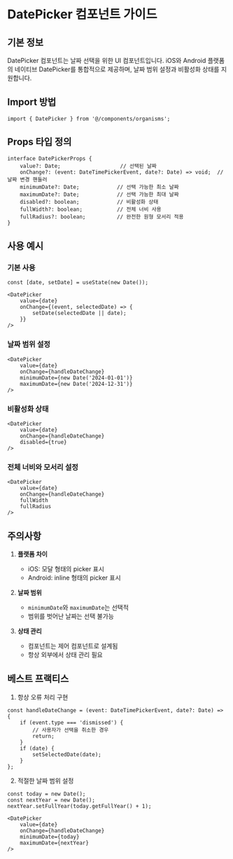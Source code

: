 
# DatePicker 컴포넌트 가이드

## 기본 정보

DatePicker 컴포넌트는 날짜 선택을 위한 UI 컴포넌트입니다. iOS와 Android 플랫폼의 네이티브 DatePicker를 통합적으로 제공하며, 날짜 범위 설정과 비활성화 상태를 지원합니다.

## Import 방법

```tsx
import { DatePicker } from '@/components/organisms';
```

## Props 타입 정의

```tsx
interface DatePickerProps {
    value?: Date;                   // 선택된 날짜
    onChange?: (event: DateTimePickerEvent, date?: Date) => void;  // 날짜 변경 핸들러
    minimumDate?: Date;            // 선택 가능한 최소 날짜
    maximumDate?: Date;            // 선택 가능한 최대 날짜
    disabled?: boolean;            // 비활성화 상태
    fullWidth?: boolean;           // 전체 너비 사용
    fullRadius?: boolean;          // 완전한 원형 모서리 적용
}
```

## 사용 예시

### 기본 사용
```tsx
const [date, setDate] = useState(new Date());

<DatePicker
    value={date}
    onChange={(event, selectedDate) => {
        setDate(selectedDate || date);
    }}
/>
```

### 날짜 범위 설정
```tsx
<DatePicker
    value={date}
    onChange={handleDateChange}
    minimumDate={new Date('2024-01-01')}
    maximumDate={new Date('2024-12-31')}
/>
```

### 비활성화 상태
```tsx
<DatePicker
    value={date}
    onChange={handleDateChange}
    disabled={true}
/>
```

### 전체 너비와 모서리 설정
```tsx
<DatePicker
    value={date}
    onChange={handleDateChange}
    fullWidth
    fullRadius
/>
```

## 주의사항

1. **플랫폼 차이**
   - iOS: 모달 형태의 picker 표시
   - Android: inline 형태의 picker 표시

2. **날짜 범위**
   - `minimumDate`와 `maximumDate`는 선택적
   - 범위를 벗어난 날짜는 선택 불가능

3. **상태 관리**
   - 컴포넌트는 제어 컴포넌트로 설계됨
   - 항상 외부에서 상태 관리 필요

## 베스트 프랙티스

1. 항상 오류 처리 구현
```tsx
const handleDateChange = (event: DateTimePickerEvent, date?: Date) => {
    if (event.type === 'dismissed') {
        // 사용자가 선택을 취소한 경우
        return;
    }
    if (date) {
        setSelectedDate(date);
    }
};
```

2. 적절한 날짜 범위 설정
```tsx
const today = new Date();
const nextYear = new Date();
nextYear.setFullYear(today.getFullYear() + 1);

<DatePicker
    value={date}
    onChange={handleDateChange}
    minimumDate={today}
    maximumDate={nextYear}
/>
```